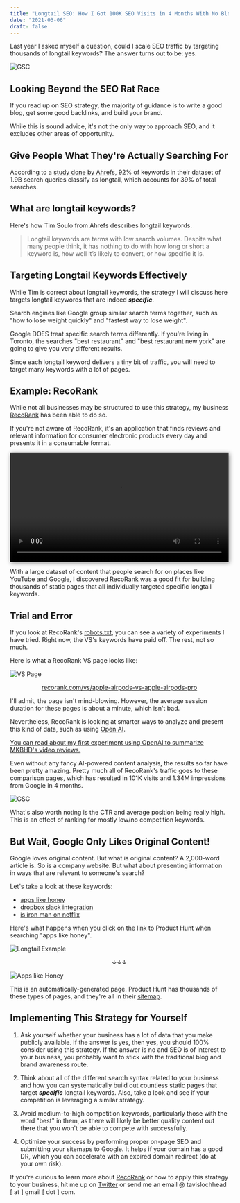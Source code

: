 ```yaml
---
title: "Longtail SEO: How I Got 100K SEO Visits in 4 Months With No Blog and No Brand Awareness"
date: "2021-03-06"
draft: false
---
```


Last year I asked myself a question, could I scale SEO traffic by targeting thousands of longtail keywords? The answer turns out to be: yes.

![GSC](./gsc.png "GSC")

## Looking Beyond the SEO Rat Race

If you read up on SEO strategy, the majority of guidance is to write a good blog, get some good backlinks, and build your brand.

While this is sound advice, it's not the only way to approach SEO, and it excludes other areas of opportunity.

## Give People What They're Actually Searching For

According to a [study done by Ahrefs](https://ahrefs.com/blog/long-tail-keywords/), 92% of keywords in their dataset of 1.9B search queries classify as longtail, which accounts for 39% of total searches.

## What are longtail keywords?

Here's how Tim Soulo from Ahrefs describes longtail keywords.

> Longtail keywords are terms with low search volumes. Despite what many people think, it has nothing to do with how long or short a keyword is, how well it’s likely to convert, or how specific it is.

## Targeting Longtail Keywords Effectively

While Tim is correct about longtail keywords, the strategy I will discuss here targets longtail keywords that are indeed **_specific_**.

Search engines like Google group similar search terms together, such as "how to lose weight quickly" and "fastest way to lose weight".

Google DOES treat specific search terms differently. If you're living in Toronto, the searches "best restaurant" and "best restaurant new york" are going to give you very different results.

Since each longtail keyword delivers a tiny bit of traffic, you will need to target many keywords with a lot of pages.

## Example: RecoRank

While not all businesses may be structured to use this strategy, my business <a href="https://recorank.com" target="_blank">RecoRank</a> has been able to do so.

If you're not aware of RecoRank, it's an application that finds reviews and relevant information for consumer electronic products every day and presents it in a consumable format.

<video src="./rr-demo.mp4" style="width:100%;box-shadow: 2px 2px 10px grey;" autoplay loop></video>

With a large dataset of content that people search for on places like YouTube and Google, I discovered RecoRank was a good fit for building thousands of static pages that all individually targeted specific longtail keywords.

## Trial and Error

If you look at RecoRank's [robots.txt](https://recorank.com/robots.txt), you can see a variety of experiments I have tried. Right now, the VS's keywords have paid off. The rest, not so much.

Here is what a RecoRank VS page looks like:

![VS Page](./vs-page.png "VS Page")

<p style="text-align: center;"><a href="https://recorank.com/vs/apple-airpods-vs-apple-airpods-pro" target="_blank">recorank.com/vs/apple-airpods-vs-apple-airpods-pro</a></p>

I'll admit, the page isn't mind-blowing. However, the average session duration for these pages is about a minute, which isn't bad.

Nevertheless, RecoRank is looking at smarter ways to analyze and present this kind of data, such as using [Open AI](https://openai.com).

[You can read about my first experiment using OpenAI to summarize MKBHD's video reviews.](/mkbhd-tldr)

Even without any fancy AI-powered content analysis, the results so far have been pretty amazing. Pretty much all of RecoRank's traffic goes to these comparison pages, which has resulted in 101K visits and 1.34M impressions from Google in 4 months.

![GSC](./gsc.png "GSC")

What's also worth noting is the CTR and average position being really high. This is an effect of ranking for mostly low/no competition keywords.

## But Wait, Google Only Likes Original Content!

Google loves original content. But what is original content? A 2,000-word article is. So is a company website. But what about presenting information in ways that are relevant to someone's search?

Let's take a look at these keywords:

- [apps like honey](https://www.google.com/search?q=apps+like+honey)
- [dropbox slack integration](https://www.google.com/search?q=dropbox+slack+integration)
- [is iron man on netflix](https://www.google.com/search?q=is+ironman+on+netflix)

Here's what happens when you click on the link to Product Hunt when searching "apps like honey".

![Longtail Example](./longtail-example.png "Longtail Example")

<p style="text-align: center;">↓↓↓</p>

![Apps like Honey](./ph-honey.png "Apps like Honey")

This is an automatically-generated page. Product Hunt has thousands of these types of pages, and they're all in their [sitemap](https://www.producthunt.com/robots.txt).

## Implementing This Strategy for Yourself

1. Ask yourself whether your business has a lot of data that you make publicly available. If the answer is yes, then yes, you should 100% consider using this strategy. If the answer is no and SEO is of interest to your business, you probably want to stick with the traditional blog and brand awareness route.

2. Think about all of the different search syntax related to your business and how you can systematically build out countless static pages that target **_specific_** longtail keywords. Also, take a look and see if your competition is leveraging a similar strategy.

3. Avoid medium-to-high competition keywords, particularly those with the word "best" in them, as there will likely be better quality content out there that you won't be able to compete with successfully.

4. Optimize your success by performing proper on-page SEO and submitting your sitemaps to Google. It helps if your domain has a good DR, which you can accelerate with an expired domain redirect (do at your own risk).

If you're curious to learn more about <a href="https://recorank.com" target="_blank">RecoRank</a> or how to apply this strategy to your business, hit me up on [Twitter](https://twitter.com/tavislochhead) or send me an email @ tavislochhead [ at ] gmail [ dot ] com.
